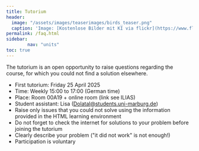 ```yaml
---
title: Tutorium
header:
  image: "/assets/images/teaserimages/birds_teaser.png"
  caption: 'Image: [Kostenlose Bilder mit KI via flickr](https://www.flickr.com/photos/ai_universe/53440008559/); [CC BY 2.0 DEED](https://creativecommons.org/licenses/by/2.0/); image cropped'
permalink: /faq.html
sidebar:
        nav: "units" 
toc: true
---
```

<!--more-->

The tutorium is an open opportunity to raise questions regarding the course, for which you could not find a solution elsewhere.

* First tutorium: Friday 25 April 2025
* Time:  Weekly 15:00 to 17:00 (German time)
* Place: Room 00A19 + online room (link see ILIAS)
* Student assistant: Lisa (Dolatal@students.uni-marburg.de)
* Raise only issues that you could not solve using the information provided in the HTML learning environment
* Do not forget to check the internet for solutions to your problem before joining the tutorium
* Clearly describe your problem ("it did not work" is not enough!)
* Participation is voluntary

